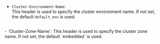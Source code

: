 - `Cluster-Environment-Name`:  
 This header is used to specify the cluster environment name. If not set, the default `default_env` is used. 
<br />
- `Cluster-Zone-Name`:  
 This header is used to specify the cluster zone name. If not set, the default `embedded` is used. 
